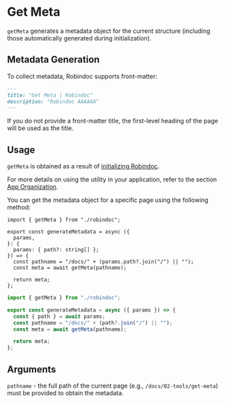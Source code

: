 # Get Meta

`getMeta` generates a metadata object for the current structure (including those automatically generated during initialization).

## Metadata Generation

To collect metadata, Robindoc supports front-matter:

```markdown filename="README.md"
---
title: "Get Meta | Robindoc"
description: "Robindoc AAAAAA"
---
```

If you do not provide a front-matter title, the first-level heading of the page will be used as the title.

## Usage

`getMeta` is obtained as a result of [initializing Robindoc](../../01-getting-started/03-initialization.md).

For more details on using the utility in your application, refer to the section [App Organization](../../01-getting-started/04-app-organization.md).

You can get the metadata object for a specific page using the following method:

```tsx filename="app/docs/page.tsx" switcher tab="TypeScript"
import { getMeta } from "./robindoc";

export const generateMetadata = async ({
  params,
}: {
  params: { path?: string[] };
}) => {
  const pathname = "/docs/" + (params.path?.join("/") || "");
  const meta = await getMeta(pathname);

  return meta;
};
```

```jsx filename="app/docs/page.jsx" switcher tab="JavaScript"
import { getMeta } from "./robindoc";

export const generateMetadata = async ({ params }) => {
  const { path } = await params;
  const pathname = "/docs/" + (path?.join("/") || "");
  const meta = await getMeta(pathname);

  return meta;
};
```

## Arguments

`pathname` - the full path of the current page (e.g., `/docs/02-tools/get-meta`) must be provided to obtain the metadata.
